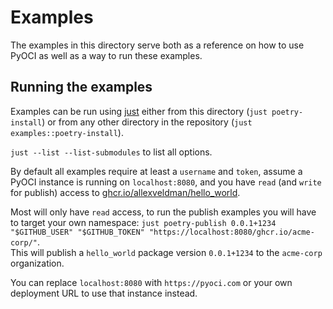 # Examples

The examples in this directory serve both as a reference on how to use PyOCI as well as a way to run these examples.

## Running the examples

Examples can be run using [just](https://github.com/casey/just) either from this directory (`just poetry-install`)
or from any other directory in the repository (`just examples::poetry-install`).

`just --list --list-submodules` to list all options.

By default all examples require at least a `username` and `token`, assume a PyOCI instance is running on `localhost:8080`,
and you have `read` (and `write` for publish) access to [ghcr.io/allexveldman/hello_world](https://github.com/AllexVeldman/pyoci/pkgs/container/hello_world).

Most will only have `read` access, to run the publish examples you will have to target your own namespace: `just poetry-publish 0.0.1+1234 "$GITHUB_USER" "$GITHUB_TOKEN" "https://localhost:8080/ghcr.io/acme-corp/"`.\
This will publish a `hello_world` package version `0.0.1+1234` to the `acme-corp` organization.

You can replace `localhost:8080` with `https://pyoci.com` or your own deployment URL to use that instance instead.
